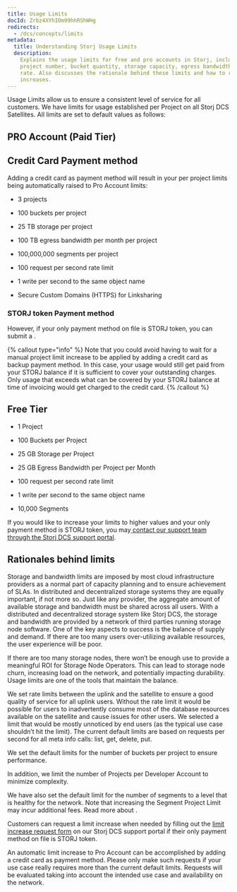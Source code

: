 ```yaml
---
title: Usage Limits
docId: Zrbz4XYhIOm99hhRShWHg
redirects:
  - /dcs/concepts/limits
metadata:
  title: Understanding Storj Usage Limits
  description:
    Explains the usage limits for free and pro accounts in Storj, including
    project number, bucket quantity, storage capacity, egress bandwidth, and request
    rate. Also discusses the rationale behind these limits and how to request limit
    increases.
---
```


Usage Limits allow us to ensure a consistent level of service for all customers. We have limits for usage established per Project on all Storj DCS Satellites. All limits are set to default values as follows:

## PRO Account (Paid Tier)

## Credit Card Payment method

Adding a credit card as payment method will result in your per project limits being automatically raised to Pro Account limits:

- 3 projects

- 100 buckets per project

- 25 TB storage per project

- 100 TB egress bandwidth per month per project

- 100,000,000 segments per project

- 100 request per second rate limit

- 1 write per second to the same object name

- Secure Custom Domains (HTTPS) for Linksharing

### STORJ token Payment method

However, if your only payment method on file is STORJ token, you can submit a [](docId:A4kUGYhfgGbVhlQ2ZHXVS).

{% callout type="info"  %}
Note that you could avoid having to wait for a manual project limit increase to be applied by adding a credit card as backup payment method. In this case, your usage would still get paid from your STORJ balance if it is sufficient to cover your outstanding charges. Only usage that exceeds what can be covered by your STORJ balance at time of invoicing would get charged to the credit card.
{% /callout %}

## Free Tier

- 1 Project

- 100 Buckets per Project

- 25 GB Storage per Project

- 25 GB Egress Bandwidth per Project per Month

- 100 request per second rate limit

- 1 write per second to the same object name

- 10,000 Segments

If you would like to increase your limits to higher values and your only payment method is STORJ token, you may[ contact our support team through the Storj DCS support portal](https://supportdcs.storj.io/hc/en-us/requests/new?ticket_form_id=360000683212).​

## Rationales behind limits

Storage and bandwidth limits are imposed by most cloud infrastructure providers as a normal part of capacity planning and to ensure achievement of SLAs. In distributed and decentralized storage systems they are equally important, if not more so. Just like any provider, the aggregate amount of available storage and bandwidth must be shared across all users. With a distributed and decentralized storage system like Storj DCS, the storage and bandwidth are provided by a network of third parties running storage node software. One of the key aspects to success is the balance of supply and demand. If there are too many users over-utilizing available resources, the user experience will be poor.

If there are too many storage nodes, there won’t be enough use to provide a meaningful ROI for Storage Node Operators. This can lead to storage node churn, increasing load on the network, and potentially impacting durability. Usage limits are one of the tools that maintain the balance.

We set rate limits between the uplink and the satellite to ensure a good quality of service for all uplink users. Without the rate limit it would be possible for users to inadvertently consume most of the database resources available on the satellite and cause issues for other users. We selected a limit that would be mostly unnoticed by end users (as the typical use case shouldn’t hit the limit). The current default limits are based on requests per second for all meta info calls: list, get, delete, put.

We set the default limits for the number of buckets per project to ensure performance.

In addition, we limit the number of Projects per Developer Account to minimize complexity.

We have also set the default limit for the number of segments to a level that is healthy for the network. Note that increasing the Segment Project Limit may incur additional fees. Read more about [](docId:A4kUGYhfgGbVhlQ2ZHXVS).

Customers can request a limit increase when needed by filling out the [limit increase request form](https://supportdcs.storj.io/hc/en-us/requests/new?ticket_form_id=360000683212) on our Storj DCS support portal if their only payment method on file is STORJ token.

An automatic limit increase to Pro Account can be accomplished by adding a credit card as payment method. Please only make such requests if your use case really requires more than the current default limits. Requests will be evaluated taking into account the intended use case and availability on the network.
